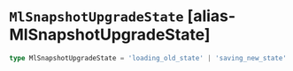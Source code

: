 # `MlSnapshotUpgradeState` [alias-MlSnapshotUpgradeState]
```typescript
type MlSnapshotUpgradeState = 'loading_old_state' | 'saving_new_state' | 'stopped' | 'failed';
```
